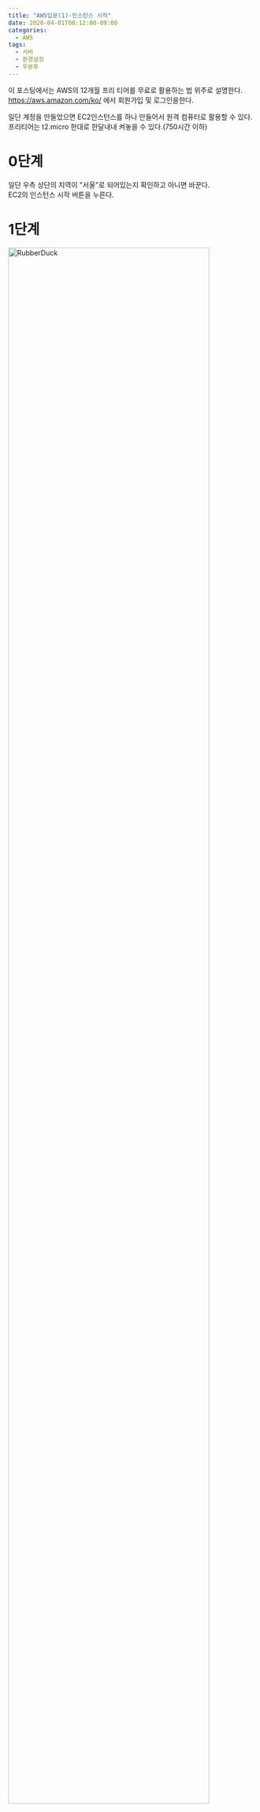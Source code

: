 ```yaml
---
title: "AWS입문(1)-인스턴스 시작"
date: 2020-04-01T00:12:00-09:00
categories:
  - AWS
tags:
  - 서버
  - 환경설정
  - 우분투
---
```


이 포스팅에서는 AWS의 12개월 프리 티어를 무료로 활용하는 법 위주로 설명한다.    
https://aws.amazon.com/ko/ 에서 회원가입 및 로그인을한다.    

일단 계정을 만들었으면 EC2인스턴스를 하나 만들어서 원격 컴퓨터로 활용할 수 있다.    
프리티어는 t2.micro 한대로 한달내내 켜놓을 수 있다.(750시간 이하)    

0단계
=====
일단 우측 상단의 지역이 "서울"로 되어있는지 확인하고 아니면 바꾼다.    
EC2의 인스턴스 시작 버튼을 누른다.    

1단계
=====
<img src="/assets/images/1.png" width="90%" height="90%" title="1단계" alt="RubberDuck"/>

![1](2020-04-01-AWS(1).assets/1.png)

나는 Ubuntu 18.04버전(Bionic Beaver)을 사용하였다.    

2단계
=====
<img src="/assets/images/2.png" width="90%" height="90%"/>    

![2](2020-04-01-AWS(1).assets/2.png)
당연히 프리티어 사용 가능인 t2.micro를 선택하고 검토 및 시작이 아닌 "다음"을 누른다.    
(무료라 그런지 RAM이 1G밖에 안된다ㅜ)    

3단계(인스턴스 구성)
====================
<img src="/assets/images/3.png" width="90%" height="90%"/>    

![3](2020-04-01-AWS(1).assets/3.png)

이 설정들은 기본으로 두고 다음을 누른다.    

4단계(스토리지 추가)
====================
<img src="/assets/images/4.png" width="90%" height="90%"/>    

![4](2020-04-01-AWS(1).assets/4.png)

크기는 8G라고 쓰여있는데 30G까지 무료로 이용할 수 있다.    
(나중에 줄이는것은 몰라도 늘리는 것은 쉬우니 필요한만큼 선택하자.)    
그리고 종료 시 삭제에 체크가 되어있어야 나중에 종료 후 요금이 청구되지 않는다.    

5단계
=====
<img src="/assets/images/5.png" width="90%" height="90%"/>    

![5](2020-04-01-AWS(1).assets/5.png)

중요한 부분은 아니지만 인스턴스나 스토리지에 태그를 붙인다.    

6단계(보안 그룹 구성)
=====================
<img src="/assets/images/6.png" width="90%" height="90%"/>    

![6](2020-04-01-AWS(1).assets/6.png)

여기가 중요한 부분인데 SSH유형의 소스를 0.0.0.0/0으로 내버려 두었다간 내 키가 실수로 유출되었을 때 요금 폭탄이 터질 수 있다. (키는 꼭 조심히 보관하고 깃에 올라가지 않도록 한다!)    
소스를 내가 키를 이용해서 터미널로 접속할 컴퓨터의 ip로 수정해 준다.    
(내 IP를 누르면 자동으로 지금 IP가 입력된다.)    
웹서비스로 이용할 것이라면 캡처와 같이 https와 http를 열어둔다.    

7단계
=====
검토 및 시작을 누르고 내용을 확인한 후 시작을 다시 누른다.    
일단 이것으로 EC2인스턴스는 생성 완료되었고 aws에서 나에게 이 인스턴스에 접속할 수 있는 키 페어를 생성해 줄 것이다.    
키 페어 파일(.pem)을 다운받아 내 컴퓨터에 잘 보관해놓는다.    

8단계(EIP 등록)
===============
<img src="/assets/images/8.png" width="90%" height="90%"/>    

![8](2020-04-01-AWS(1).assets/8.png)

인스턴스가 재시작되어도 인스턴스의 ip주소가 변하지 않도록 aws의 고정 IP인 Elastic IP를 등록해주어야 한다.    
네트워크 및 보안 탭의 탄력적 IP를 클릭하고 주소 할당을 누른다.    
Amazon의 IPv4 주소 풀에서 주소를 할당받는다.    
그 다음 인스턴스에는 방금 생성한 EC2 인스턴스를 선택하고, 프라이빗 IP에는 방금 생성한 탄력적 IP를 선택하고 연결버튼을 클릭한다.    
다시 인스턴스 탭으로 돌아가 아래 설명에서 "탄력적 IP"가 잘 적용되었는지 꼭 확인해준다!    

9단계(SSH 접속)
===============
아까 받은 키페어 .pem파일로 터미널을 통해 EC2에 접속할 수 있다.    
```
chmod 400 키페어이름.pem
```
위 명령어로 다운받은 키페어의 권한을 수정해준다.    
그후 .pem파일을 ~/.ssh/경로(또는 다른곳)에 넣고 아래 명령어를 실행한다.    
```
ssh -i '~/.ssh/키페어이름.pem' ubuntu@퍼블릭IP
```
(퍼블릭ip에는 아까 연결한 EIP를 적는다.)    
터미널상에서 ubuntu@ip-프라이빗IP: 가 줄에 뜨면 EC2에 SSH로 원격 접속 한것이다!    

10단계(계정MFA설정 - 선택)
==========================
보안을 위해 aws로그인 시 OTP앱으로 더블첵을 하는 기능인데 해주면 더 안전하고 좋다.    